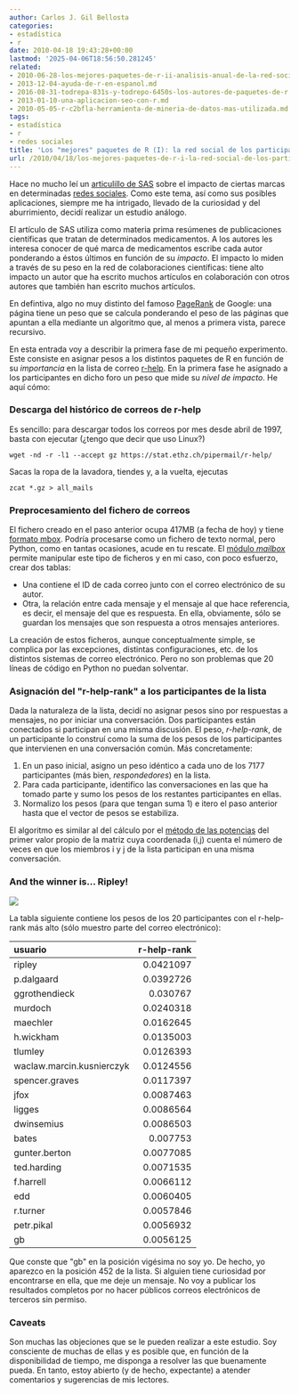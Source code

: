 ```yaml
---
author: Carlos J. Gil Bellosta
categories:
- estadística
- r
date: 2010-04-18 19:43:28+00:00
lastmod: '2025-04-06T18:56:50.281245'
related:
- 2010-06-28-los-mejores-paquetes-de-r-ii-analisis-anual-de-la-red-social-de-los-participantes-en-r-help.md
- 2013-12-04-ayuda-de-r-en-espanol.md
- 2016-08-31-todrepa-831s-y-todrepo-6450s-los-autores-de-paquetes-de-r.md
- 2013-01-10-una-aplicacion-seo-con-r.md
- 2010-05-05-r-c2bfla-herramienta-de-mineria-de-datos-mas-utilizada.md
tags:
- estadística
- r
- redes sociales
title: 'Los "mejores" paquetes de R (I): la red social de los participantes en r-help'
url: /2010/04/18/los-mejores-paquetes-de-r-i-la-red-social-de-los-participantes-en-r-help/
---
```


Hace no mucho leí un [articulillo de SAS](http://support.sas.com/resources/papers/proceedings09/109-2009.pdf) sobre el impacto de ciertas marcas en determinadas [redes sociales](http://es.wikipedia.org/wiki/Red_social). Como este tema, así como sus posibles aplicaciones, siempre me ha intrigado, llevado de la curiosidad y del aburrimiento, decidí realizar un estudio análogo.

El artículo de SAS utiliza como materia prima resúmenes de publicaciones científicas que tratan de determinados medicamentos. A los autores les interesa conocer de qué marca de medicamentos escribe cada autor ponderando a éstos últimos en función de su _impacto_. El impacto lo miden a través de su peso en la red de colaboraciones científicas: tiene alto impacto un autor que ha escrito muchos artículos en colaboración con otros autores que también han escrito muchos artículos.

En defintiva, algo no muy distinto del famoso [PageRank](http://es.wikipedia.org/wiki/PageRank) de Google: una página tiene un peso que se calcula ponderando el peso de las páginas que apuntan a ella mediante un algoritmo que, al menos a primera vista, parece recursivo.

En esta entrada voy a describir la primera fase de mi pequeño experimento. Este consiste en asignar pesos a los distintos paquetes de R en función de su _importancia_ en la lista de correo [r-help](https://stat.ethz.ch/mailman/listinfo/r-help). En la primera fase he asignado a los participantes en dicho foro un peso que mide su _nivel de impacto_. He aquí cómo:


### Descarga del histórico de correos de r-help


Es sencillo: para descargar todos los correos por mes desde abril de 1997, basta con ejecutar (¿tengo que decir que uso Linux?)


    wget -nd -r -l1 --accept gz https://stat.ethz.ch/pipermail/r-help/


Sacas la ropa de la lavadora, tiendes y, a la vuelta, ejecutas


    zcat *.gz > all_mails




### Preprocesamiento del fichero de correos


El fichero creado en el paso anterior ocupa 417MB (a fecha de hoy) y tiene [formato mbox](http://es.wikipedia.org/wiki/Mbox). Podría procesarse como un fichero de texto normal, pero Python, como en tantas ocasiones, acude en tu rescate. El [módulo _mailbox_](http://docs.python.org/library/mailbox.html) permite manipular este tipo de ficheros y en mi caso, con poco esfuerzo, crear dos tablas:


* Una contiene el ID de cada correo junto con el correo electrónico de su autor.
* Otra, la relación entre cada mensaje y el mensaje al que hace referencia, es decir, el mensaje del que es respuesta. En ella, obviamente, sólo se guardan los mensajes que son respuesta a otros mensajes anteriores.

La creación de estos ficheros, aunque conceptualmente simple, se complica por las excepciones, distintas configuraciones, etc. de los distintos sistemas de correo electrónico. Pero no son problemas que 20 líneas de código en Python no puedan solventar.


### Asignación del "r-help-rank" a los participantes de la lista


Dada la naturaleza de la lista, decidí no asignar pesos sino por respuestas a mensajes, no por iniciar una conversación. Dos participantes están conectados si participan en una misma discusión. El peso, _r-help-rank_, de un participante lo construí como la suma de los pesos de los participantes que intervienen en una conversación común. Más concretamente:


1. En un paso inicial, asigno un peso idéntico a cada uno de los 7177 participantes (más bien, _respondedores_) en la lista.
2. Para cada participante, identifico las conversaciones en las que ha tomado parte y sumo los pesos de los restantes participantes en ellas.
3. Normalizo los pesos (para que tengan suma 1) e itero el paso anterior hasta que el vector de pesos se estabiliza.

El algoritmo es similar al del cálculo por el [método de las potencias](http://es.wikipedia.org/wiki/M%C3%A9todo_de_las_potencias) del primer valor propio de la matriz cuya coordenada (i,j) cuenta el número de veces en que los miembros i y j de la lista participan en una misma conversación.


### And the winner is... Ripley!

![](http://upload.wikimedia.org/wikipedia/en/1/17/Ellen_ripley.jpg)



La tabla siguiente contiene los pesos de los 20 participantes con el  r-help-rank más alto (sólo muestro parte del correo electrónico):


|  usuario  | r-help-rank |
|:------------| -------: |
|ripley| 0.0421097|
|p.dalgaard| 0.0392726|
|ggrothendieck| 0.030767|
|murdoch| 0.0240318|
|maechler| 0.0162645|
|h.wickham| 0.0135003|
|tlumley| 0.0126393|
|waclaw.marcin.kusnierczyk| 0.0124556|
|spencer.graves| 0.0117397|
|jfox| 0.0087463|
|ligges| 0.0086564|
|dwinsemius| 0.0086503|
|bates| 0.007753|
|gunter.berton| 0.0077085|
|ted.harding| 0.0071535|
|f.harrell| 0.0066112|
|edd| 0.0060405|
|r.turner| 0.0057846|
|petr.pikal| 0.0056932|
|gb| 0.0056125|

Que conste que "gb" en la posición vigésima no soy yo. De hecho, yo aparezco en la posición 452 de la lista. Si alguien tiene curiosidad por encontrarse en ella, que me deje un mensaje. No voy a publicar los resultados completos por no hacer públicos correos electrónicos de terceros sin permiso.


### Caveats


Son muchas las objeciones que se le pueden realizar a este estudio. Soy consciente de muchas de ellas y es posible que, en función de la disponibilidad de tiempo, me disponga a resolver las que buenamente pueda. En tanto, estoy abierto (y de hecho, expectante) a atender comentarios y sugerencias de mis lectores.